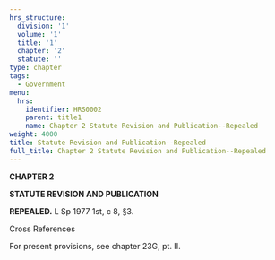 ```yaml
---
hrs_structure:
  division: '1'
  volume: '1'
  title: '1'
  chapter: '2'
  statute: ''
type: chapter
tags:
  - Government
menu:
  hrs:
    identifier: HRS0002
    parent: title1
    name: Chapter 2 Statute Revision and Publication--Repealed
weight: 4000
title: Statute Revision and Publication--Repealed
full_title: Chapter 2 Statute Revision and Publication--Repealed
---
```

**CHAPTER 2**

**STATUTE REVISION AND PUBLICATION**

**REPEALED.** L Sp 1977 1st, c 8, §3.

Cross References

For present provisions, see chapter 23G, pt. II.